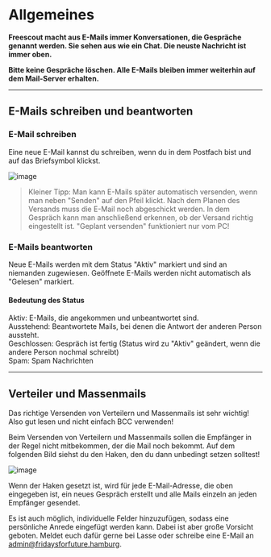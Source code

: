 # Allgemeines

**Freescout macht aus E-Mails immer Konversationen, die Gespräche genannt werden. Sie sehen aus wie ein Chat. Die neuste Nachricht ist immer oben.**

**Bitte keine Gespräche löschen. Alle E-Mails bleiben immer weiterhin auf dem Mail-Server erhalten.**

---

## E-Mails schreiben und beantworten
### E-Mail schreiben
Eine neue E-Mail kannst du schreiben, wenn du in dem Postfach bist und auf das Briefsymbol klickst.

![image](https://github.com/lasseveenliese/mdbook/assets/129764721/424fdb17-13c6-4989-95f3-30d2a611eeed)

> Kleiner Tipp: Man kann E-Mails später automatisch versenden, wenn man neben "Senden" auf den Pfeil klickt. Nach dem Planen des Versands muss die E-Mail noch abgeschickt werden. In dem Gespräch kann man anschließend erkennen, ob der Versand richtig eingestellt ist. "Geplant versenden" funktioniert nur vom PC!

### E-Mails beantworten
Neue E-Mails werden mit dem Status "Aktiv" markiert und sind an niemanden zugewiesen. Geöffnete E-Mails werden nicht automatisch als "Gelesen" markiert.

#### Bedeutung des Status
Aktiv: E-Mails, die angekommen und unbeantwortet sind. \
Ausstehend: Beantwortete Mails, bei denen die Antwort der anderen Person aussteht. \
Geschlossen: Gespräch ist fertig (Status wird zu "Aktiv" geändert, wenn die andere Person nochmal schreibt) \
Spam: Spam Nachrichten

---

## Verteiler und Massenmails
Das richtige Versenden von Verteilern und Massenmails ist sehr wichtig! Also gut lesen und nicht einfach BCC verwenden!

Beim Versenden von Verteilern und Massenmails sollen die Empfänger in der Regel nicht mitbekommen, der die Mail noch bekommt. Auf dem folgenden Bild siehst du den Haken, den du dann unbedingt setzen solltest!

![image](https://github.com/lasseveenliese/mdbook/assets/129764721/3fb7f25b-f757-4449-8ad8-bab3629bb4e0)

Wenn der Haken gesetzt ist, wird für jede E-Mail-Adresse, die oben eingegeben ist, ein neues Gespräch erstellt und alle Mails einzeln an jeden Empfänger gesendet.

Es ist auch möglich, individuelle Felder hinzuzufügen, sodass eine persönliche Anrede eingefügt werden kann. Dabei ist aber große Vorsicht geboten. Meldet euch dafür gerne bei Lasse oder schreibe eine E-Mail an admin@fridaysforfuture.hamburg.

